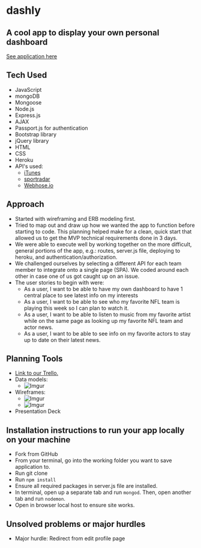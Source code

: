 # **dashly**

## A cool app to display your own personal dashboard

<a href="https://safe-river-50568.herokuapp.com/dashboard">See application here</a>

## Tech Used
* JavaScript
* mongoDB
* Mongoose
* Node.js
* Express.js
* AJAX
* Passport.js for authentication
* Bootstrap library
* jQuery library
* HTML
* CSS
* Heroku
* API's used:
	* <a href="https://affiliate.itunes.apple.com/resources/documentation/itunes-store-web-service-search-api/">iTunes</a>
	* <a href="https://sportradar.us/">sportradar</a>
	* <a href="https://webhose.io/">Webhose.io</a>


## Approach
- Started with wireframing and ERB modeling first. 
- Tried to map out and draw up how we wanted the app to function before starting to code. This planning helped make for a clean, quick start that allowed us to get the MVP technical requirements done in 3 days.
- We were able to execute well by working together on the more difficult, general portions of the app, e.g.: routes, server.js file, deploying to heroku, and authentication/authorization. 
- We challenged ourselves by selecting a different API for each team member to integrate onto a single page (SPA). We coded around each other in case one of us got caught up on an issue.  
- The user stories to begin with were:
    * As a user, I want to be able to have my own dashboard to have 1 central place to see latest info on my interests
	* As a user, I want to be able to see who my favorite NFL team is playing this week so I can plan to watch it.
    * As a user, I want to be able to listen to music from my favorite artist while on the same page as looking up my favorite NFL team and actor news.
    * As a user, I want to be able to see info on my favorite actors to stay up to date on their latest news.

## Planning Tools
* <a href="https://trello.com/b/erFnGG0G/project-3">Link to our Trello.</a>
* Data models:
	* ![Imgur](https://i.imgur.com/x3YrxZEm.png)
* Wireframes:
 	* ![Imgur](https://i.imgur.com/fL5qSiVm.jpg)
	* ![Imgur](https://i.imgur.com/2FOhlAcm.jpg)
* Presentation Deck

## Installation instructions to run your app locally on your machine
* Fork from GitHub 
* From your terminal, go into the working folder you want to save application to. 
* Run git clone
* Run `npm install`
* Ensure all required packages in server.js file are installed. 
* In terminal, open up a separate tab and run `mongod`. Then, open another tab and run `nodemon`.
* Open in browser local host to ensure site works.

## Unsolved problems or major hurdles
* Major hurdle: Redirect from edit profile page